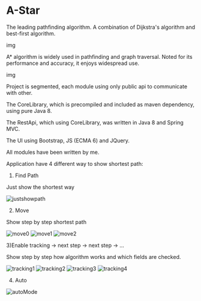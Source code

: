 # A-Star
The leading pathfinding algorithm. A combination of Dijkstra's algorithm and best-first algorithm.

img

A* algorithm is widely used in pathfinding and graph traversal. Noted for its performance and accuracy, it enjoys widespread use.

img

Project is segmented, each module using only public api to communicate with other.

The CoreLibrary, which is precompiled and included as maven dependency, using pure Java 8.

The RestApi, which using CoreLibrary, was written in Java 8 and Spring MVC.

The UI using Bootstrap, JS (ECMA 6) and JQuery. 

All modules have been written by me.


Application have 4 different way to show shortest path:

1) Find Path 

Just show the shortest way

![justshowpath](https://cloud.githubusercontent.com/assets/9084222/18342429/2073dc78-75af-11e6-9d0e-94d2328374fc.jpg)

2) Move

Show step by step shortest path

![move0](https://cloud.githubusercontent.com/assets/9084222/18342520/8946d96c-75af-11e6-8492-7b25f834f7fc.jpg)
![move1](https://cloud.githubusercontent.com/assets/9084222/18342522/8952648a-75af-11e6-95da-6ff592358d61.png)
![move2](https://cloud.githubusercontent.com/assets/9084222/18342521/894aa5c4-75af-11e6-89b9-2f13bc5975c7.jpg)

3)Enable tracking -> next step -> next step -> ...

Show step by step how algorithm works and which fields are checked. 

![tracking1](https://cloud.githubusercontent.com/assets/9084222/18342689/58d75bc0-75b0-11e6-9011-a75134ab18c9.jpg)
![tracking2](https://cloud.githubusercontent.com/assets/9084222/18342692/58de15be-75b0-11e6-8737-4d9e0c158085.jpg)
![tracking3](https://cloud.githubusercontent.com/assets/9084222/18342691/58dd6344-75b0-11e6-83ea-97b552b0f82d.jpg)
![tracking4](https://cloud.githubusercontent.com/assets/9084222/18342690/58d8a520-75b0-11e6-8fe2-8f91baae56b2.jpg)

4) Auto

![autoMode](http://g.recordit.co/QxMDP6yWzB.gif)
